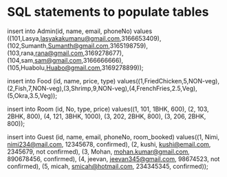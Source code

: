 # SQL statements to populate tables
insert into Admin(id, name, email, phoneNo) values ((101,Lasya,lasyakakumanu@gmail.com,3166653409),(102,Sumanth,Sumanth@gmail.com,3165198759),(103,rana,rana@gmail.com,3169278677),(104,sam,sam@gmail.com,3166666666),(105,Huabolu,Huabo@gmail.com,3169278899));
                 
                 
insert into Food (id, name, price, type) values((1,FriedChicken,5,NON-veg),(2,Fish,7,NON-veg),(3,Shrimp,9,NON-veg),(4,FrenchFries,2.5,Veg),(5,Okra,3.5,Veg));

insert into Room (id, No, type, price) values((1, 101, 1BHK, 600), (2, 103, 2BHK, 800), (4, 121, 3BHK, 1000), (3, 202, 2BHK, 800), (3, 206, 2BHK, 800));

insert into Guest (id, name, email, phoneNo, room_booked)
      values((1, Nimi, nimi234@mail.com, 12345678, confirmed), (2, kushi, kushi@email.com, 2345679, not confirmed),
      (3, Mohan, mohan.kumar@gmail.com, 890678456, confirmed), (4, jeevan, jeevan345@gmail.com, 98674523, not confirmed), (5, micah, smicah@hotmail.com, 234345345, confirmed));
